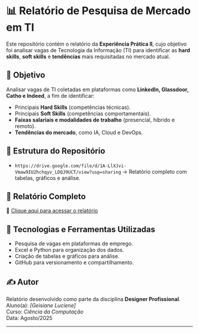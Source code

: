 # 📊 Relatório de Pesquisa de Mercado em TI

Este repositório contém o relatório da **Experiência Prática II**, cujo objetivo foi analisar vagas de Tecnologia da Informação (TI) para identificar as **hard skills**, **soft skills** e **tendências** mais requisitadas no mercado atual.

## 📌 Objetivo
Analisar vagas de TI coletadas em plataformas como **LinkedIn, Glassdoor, Catho e Indeed**, a fim de identificar:
- Principais **Hard Skills** (competências técnicas).
- Principais **Soft Skills** (competências comportamentais).
- **Faixas salariais e modalidades de trabalho** (presencial, híbrido e remoto).
- **Tendências do mercado**, como IA, Cloud e DevOps.

## 📂 Estrutura do Repositório
- `https://drive.google.com/file/d/1A-LlXJvi-Vmaw9IU2hchqyv_LDQJ9UCT/view?usp=sharing` → Relatório completo com tabelas, gráficos e análise.

## 🔗 Relatório Completo
📄 [Clique aqui para acessar o relatório](https://drive.google.com/file/d/1A-LlXJvi-Vmaw9IU2hchqyv_LDQJ9UCT/view?usp=sharing)

## 🚀 Tecnologias e Ferramentas Utilizadas
- Pesquisa de vagas em plataformas de emprego.
- Excel e Python para organização dos dados.
- Criação de tabelas e gráficos para análise.
- GitHub para versionamento e compartilhamento.

## ✍️ Autor
Relatório desenvolvido como parte da disciplina **Designer Profissional**.  
Aluno(a): *[Geisiane Luciene]*  
Curso: *Ciência da Computação*  
Data: Agosto/2025  

---
